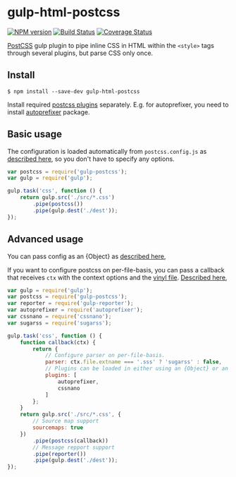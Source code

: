 # gulp-html-postcss

[![NPM version](https://img.shields.io/npm/v/gulp-html-postcss.svg?style=flat-square)](https://www.npmjs.com/package/gulp-html-postcss)
[![Build Status](https://img.shields.io/travis/StartPolymer/gulp-html-postcss.png)](https://travis-ci.org/StartPolymer/gulp-html-postcss)
[![Coverage Status](https://img.shields.io/coveralls/StartPolymer/gulp-html-postcss.png)](https://coveralls.io/r/StartPolymer/gulp-html-postcss)

[PostCSS](https://github.com/postcss/postcss) gulp plugin to pipe inline CSS in HTML within the `<style>` tags through
several plugins, but parse CSS only once.

## Install

    $ npm install --save-dev gulp-html-postcss

Install required [postcss plugins](https://www.npmjs.com/browse/keyword/postcss-plugin) separately. E.g. for autoprefixer, you need to install [autoprefixer](https://github.com/postcss/autoprefixer) package.

## Basic usage

The configuration is loaded automatically from `postcss.config.js`
as [described here](https://www.npmjs.com/package/postcss-load-config),
so you don't have to specify any options.

```js
var postcss = require('gulp-postcss');
var gulp = require('gulp');

gulp.task('css', function () {
    return gulp.src('./src/*.css')
        .pipe(postcss())
        .pipe(gulp.dest('./dest'));
});
```

## Advanced usage

You can pass config as an {Object}
as [described here](https://www.npmjs.com/package/postcss-load-config#postcssrc),

If you want to configure postcss on per-file-basis, you can pass a callback
that receives `ctx` with the context options and the [vinyl file](https://github.com/gulpjs/vinyl).
[Described here](https://www.npmjs.com/package/postcss-load-config#postcssconfigjs-or-postcssrcjs),

```js
var gulp = require('gulp');
var postcss = require('gulp-postcss');
var reporter = require('gulp-reporter');
var autoprefixer = require('autoprefixer');
var cssnano = require('cssnano');
var sugarss = require('sugarss');

gulp.task('css', function () {
    function callback(ctx) {
        return {
            // Configure parser on per-file-basis.
            parser: ctx.file.extname === '.sss' ? 'sugarss' : false,
            // Plugins can be loaded in either using an {Object} or an {Array}.
            plugins: [
                autoprefixer,
                cssnano
            ]
        };
    }
    return gulp.src('./src/*.css', {
        // Source map support
        sourcemaps: true
    })
        .pipe(postcss(callback))
        // Message repport support
        .pipe(reporter())
        .pipe(gulp.dest('./dest'));
});
```

